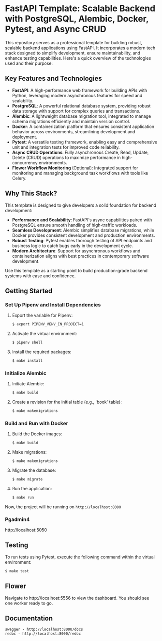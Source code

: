 # FastAPI Template: Scalable Backend with PostgreSQL, Alembic, Docker, Pytest, and Async CRUD

This repository serves as a professional template for building robust, scalable backend applications using FastAPI. It incorporates a modern tech stack designed to simplify development, ensure maintainability, and enhance testing capabilities. Here's a quick overview of the technologies used and their purpose:

## Key Features and Technologies
- **FastAPI**: A high-performance web framework for building APIs with Python, leveraging modern asynchronous features for speed and scalability.
- **PostgreSQL**: A powerful relational database system, providing robust data storage with support for complex queries and transactions.
- **Alembic**: A lightweight database migration tool, integrated to manage schema migrations efficiently and maintain version control.
- **Docker**: A containerization platform that ensures consistent application behavior across environments, streamlining development and deployment.
- **Pytest**: A versatile testing framework, enabling easy and comprehensive unit and integration tests for improved code reliability.
- **Async CRUD Operations**: Fully asynchronous Create, Read, Update, Delete (CRUD) operations to maximize performance in high-concurrency environments.
- **Flower Workflow Monitoring** (Optional): Integrated support for monitoring and managing background task workflows with tools like Celery.

## Why This Stack?
This template is designed to give developers a solid foundation for backend development:
- **Performance and Scalability**: FastAPI's async capabilities paired with PostgreSQL ensure smooth handling of high-traffic workloads.
- **Seamless Development**: Alembic simplifies database migrations, while Docker provides consistent development and production environments.
- **Robust Testing**: Pytest enables thorough testing of API endpoints and business logic to catch bugs early in the development cycle.
- **Modern Architecture**: Support for asynchronous workflows and containerization aligns with best practices in contemporary software development.

Use this template as a starting point to build production-grade backend systems with ease and confidence.

## Getting Started

### Set Up Pipenv and Install Dependencies

1. Export the variable for Pipenv:

    ```bash
    $ export PIPENV_VENV_IN_PROJECT=1
    ```

2. Activate the virtual environment:

    ```bash
    $ pipenv shell
    ```

3. Install the required packages:

    ```bash
    $ make install
    ```

### Initialize Alembic

1. Initiate Alembic:

    ```bash
    $ make build
    ```

2. Create a revision for the initial table (e.g., 'book' table):

    ```bash
    $ make makemigrations
    ```

### Build and Run with Docker

1. Build the Docker images:

    ```bash
    $ make build
    ```

2. Make migrations:

    ```bash
    $ make makemigrations
    ```

3. Migrate the database:

    ```bash
    $ make migrate
    ```

4. Run the application:

    ```bash
    $ make run
    ```

Now, the project will be running on `http://localhost:8000`

### Pgadmin4

http://localhost:5050

## Testing

To run tests using Pytest, execute the following command within the virtual environment:

```bash
$ make test
```

## Flower

Navigate to http://localhost:5556 to view the dashboard. You should see one worker ready to go.

## Documentation

```
swagger - http://localhost:8000/docs
redoc - http://localhost:8000/redoc
```

